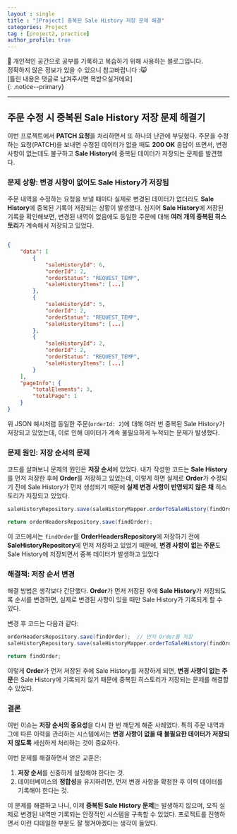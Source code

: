 ```yaml
---
layout : single
title : "[Project] 중복된 Sale History 저장 문제 해결"
categories: Project
tag : [project2, practice]
author_profile: true
---
```


📌 개인적인 공간으로 공부를 기록하고 복습하기 위해 사용하는 블로그입니다. <br>
정확하지 않은 정보가 있을 수 있으니 참고바랍니다 :😸 <br>
[틀린 내용은 댓글로 남겨주시면 복받으실거에요]  
{: .notice--primary}

---

## 주문 수정 시 중복된 Sale History 저장 문제 해결기

이번 프로젝트에서 **PATCH 요청**을 처리하면서 또 하나의 난관에 부딪혔다. 주문을 수정하는 요청(PATCH)을 보내면 수정된 데이터가 없을 때도 **200 OK** 응답이 뜨면서, 변경사항이 없는데도 불구하고 **Sale History**에 중복된 데이터가 저장되는 문제를 발견했다.

### 문제 상황: 변경 사항이 없어도 Sale History가 저장됨

주문 내역을 수정하는 요청을 보낼 때마다 실제로 변경된 데이터가 없더라도 **Sale History**에 중복된 기록이 저장되는 상황이 발생했다. 심지어 **Sale History**에 저장된 기록을 확인해보면, 변경된 내역이 없음에도 동일한 주문에 대해 **여러 개의 중복된 히스토리**가 계속해서 저장되고 있었다.

```json

{
    "data": [
        {
            "saleHistoryId": 6,
            "orderId": 2,
            "orderStatus": "REQUEST_TEMP",
            "saleHistoryItems": [...]
        },
        {
            "saleHistoryId": 5,
            "orderId": 2,
            "orderStatus": "REQUEST_TEMP",
            "saleHistoryItems": [...]
        },
        {
            "saleHistoryId": 2,
            "orderId": 2,
            "orderStatus": "REQUEST_TEMP",
            "saleHistoryItems": [...]
        }
    ],
    "pageInfo": {
        "totalElements": 3,
        "totalPage": 1
    }
}

```

위 JSON 예시처럼 동일한 주문(`orderId: 2`)에 대해 여러 번 중복된 Sale History가 저장되고 있었는데, 이로 인해 데이터가 계속 불필요하게 누적되는 문제가 발생했다.

### 문제 원인: 저장 순서의 문제

코드를 살펴보니 문제의 원인은 **저장 순서**에 있었다. 내가 작성한 코드는 **Sale History**를 먼저 저장한 후에 **Order**를 저장하고 있었는데, 이렇게 하면 실제로 **Order**가 수정되기 전에 Sale History가 먼저 생성되기 때문에 **실제 변경 사항이 반영되지 않은 채** 히스토리가 저장되고 있었다.

```java
saleHistoryRepository.save(saleHistoryMapper.orderToSaleHistory(findOrder, member));

return orderHeadersRepository.save(findOrder);
```

이 코드에서는 `findOrder`를 **OrderHeadersRepository**에 저장하기 전에 **SaleHistoryRepository**에 먼저 저장하고 있었기 때문에, **변경 사항이 없는 주문**도 Sale History에 저장되면서 중복 데이터가 발생하고 있었다

### 해결책: 저장 순서 변경

해결 방법은 생각보다 간단했다. **Order**가 먼저 저장된 후에 **Sale History**가 저장되도록 순서를 변경하면, 실제로 변경된 사항이 있을 때만 Sale History가 기록되게 할 수 있다.

변경 후 코드는 다음과 같다:

```java
orderHeadersRepository.save(findOrder);  // 먼저 Order를 저장
saleHistoryRepository.save(saleHistoryMapper.orderToSaleHistory(findOrder, member));  // 그 후 Sale History 저장

return findOrder;
```

이렇게 **Order**가 먼저 저장된 후에 Sale History를 저장하게 되면, **변경 사항이 없는 주문**은 Sale History에 기록되지 않기 때문에 중복된 히스토리가 저장되는 문제를 해결할 수 있었다.

### 결론

이번 이슈는 **저장 순서의 중요성**을 다시 한 번 깨닫게 해준 사례였다. 특히 주문 내역과 그에 따른 이력을 관리하는 시스템에서는 **변경 사항이 없을 때 불필요한 데이터가 저장되지 않도록** 세심하게 처리하는 것이 중요하다.

이번 문제를 해결하면서 얻은 교훈은:

1. **저장 순서**를 신중하게 설정해야 한다는 것.
2. 데이터베이스의 **정합성**을 유지하려면, 먼저 변경 사항을 확정한 후 이력 데이터를 기록해야 한다는 것.

이 문제를 해결하고 나니, 이제 **중복된 Sale History 문제**는 발생하지 않으며, 오직 실제로 변경된 내역만 기록되는 안정적인 시스템을 구축할 수 있었다. 프로젝트를 진행하면서 이런 디테일한 부분도 잘 챙겨야겠다는 생각이 들었다.